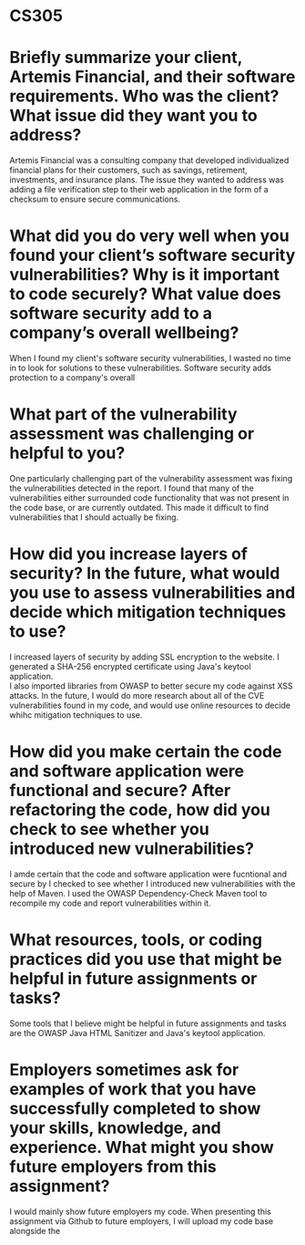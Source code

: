 # CS305
# Briefly summarize your client, Artemis Financial, and their software requirements. Who was the client? What issue did they want you to address?
Artemis Financial was a consulting company that developed individualized financial plans for their customers, such as savings, retirement, investments, and insurance plans. 
The issue they wanted to address was adding a file verification step to their web application in the form of a checksum to ensure secure communications.

# What did you do very well when you found your client’s software security vulnerabilities? Why is it important to code securely? What value does software security add to a company’s overall wellbeing?
When I found my client's software security vulnerabilities, I wasted no time in to look for solutions to these vulnerabilities. 
Software security adds protection to a company's overall  

# What part of the vulnerability assessment was challenging or helpful to you?
One particularly challenging part of the vulnerability assessment was fixing the vulnerabilities detected in the report. 
I found that many of the vulnerabilities either surrounded code functionality that was not present in the code base, or are currently outdated. 
This made it difficult to find vulnerabilities that I should actually be fixing. 

# How did you increase layers of security? In the future, what would you use to assess vulnerabilities and decide which mitigation techniques to use?
I increased layers of security by adding SSL encryption to the website. I generated a SHA-256 encrypted certificate using Java's keytool application.  
I also imported libraries from OWASP to better secure my code against XSS attacks. In the future, I would do more research about all of the CVE vulnerabilities found in my code, 
and would use online resources to decide whihc mitigation techniques to use. 

# How did you make certain the code and software application were functional and secure? After refactoring the code, how did you check to see whether you introduced new vulnerabilities?
I amde certain that the code and software application were fucntional and secure by 
I checked to see whether I introduced new vulnerabilities with the help of Maven. I used the OWASP Dependency-Check Maven tool to recompile my code and report vulnerabilities within it.

# What resources, tools, or coding practices did you use that might be helpful in future assignments or tasks?
Some tools that I believe might be helpful in future assignments and tasks are the OWASP Java HTML Sanitizer and Java's keytool application.

# Employers sometimes ask for examples of work that you have successfully completed to show your skills, knowledge, and experience. What might you show future employers from this assignment?
I would mainly show future employers my code. When presenting this assignment via Github to future employers, I will upload my code base alongside the 
